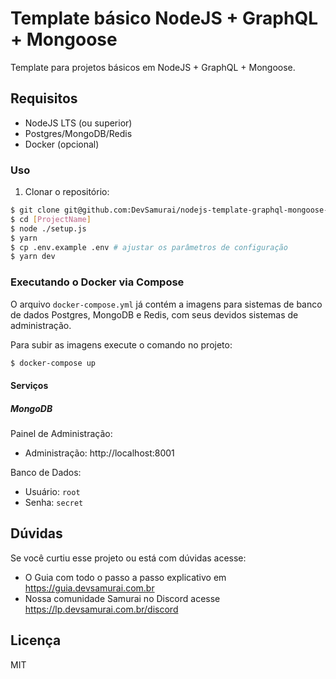 # Template básico NodeJS + GraphQL + Mongoose

Template para projetos básicos em NodeJS + GraphQL + Mongoose.

## Requisitos

- NodeJS LTS (ou superior)
- Postgres/MongoDB/Redis
- Docker (opcional)

### Uso

1. Clonar o repositório:

```sh
$ git clone git@github.com:DevSamurai/nodejs-template-graphql-mongoose-basic.git [ProjectName]
$ cd [ProjectName]
$ node ./setup.js
$ yarn
$ cp .env.example .env # ajustar os parâmetros de configuração
$ yarn dev
```

### Executando o Docker via Compose

O arquivo `docker-compose.yml` já contém a imagens para sistemas de banco de dados Postgres, MongoDB e Redis, com seus devidos sistemas de administração.

Para subir as imagens execute o comando no projeto:

```bash
$ docker-compose up
```

#### Serviços

##### MongoDB

Painel de Administração:

- Administração: http://localhost:8001

Banco de Dados:

- Usuário: `root`
- Senha: `secret`

## Dúvidas

Se você curtiu esse projeto ou está com dúvidas acesse:

- O Guia com todo o passo a passo explicativo em https://guia.devsamurai.com.br
- Nossa comunidade Samurai no Discord acesse https://lp.devsamurai.com.br/discord

## Licença

MIT
